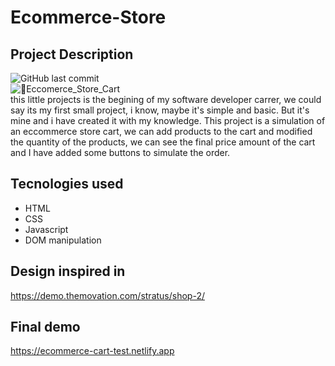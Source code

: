 # Ecommerce-Store
## Project Description
![GitHub last commit](https://img.shields.io/github/last-commit/jeremyvalenciano/Ecommerce-Store?style=flat-square)  
![🛒Eccomerce_Store_Cart](https://user-images.githubusercontent.com/70981350/180499439-a5cfe2df-c03a-4487-b6bb-51c825169e8a.png)  
this little projects is the begining of my software developer carrer, we could say its my first small project, i know, maybe it's simple and basic. But it's mine and i have created it  with my knowledge.
This project is a simulation of an eccommerce store cart, we can add products to the cart and modified the quantity of the products, we can see the final price amount of the cart and I have added some buttons to simulate the order.
## Tecnologies used
- HTML
- CSS
- Javascript
- DOM manipulation
## Design inspired in
https://demo.themovation.com/stratus/shop-2/
## Final demo 
https://ecommerce-cart-test.netlify.app

